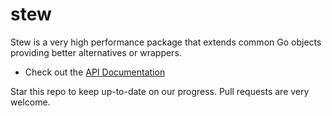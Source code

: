 stew
====

Stew is a very high performance package that extends common Go objects providing better alternatives or wrappers.

  * Check out the [API Documentation](http://godoc.org/github.com/stretchrcom/stew)

Star this repo to keep up-to-date on our progress.  Pull requests are very welcome.